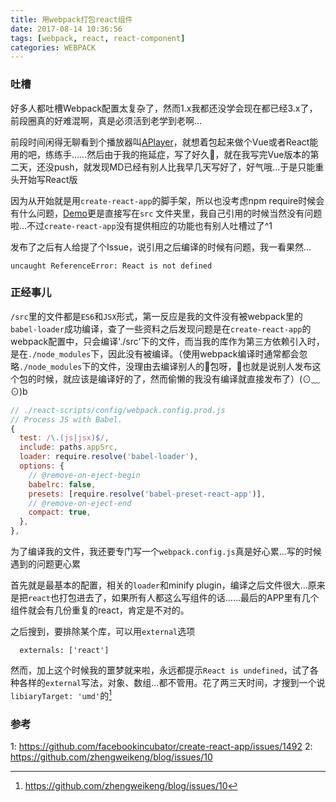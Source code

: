 ```yaml
---
title: 用webpack打包react组件
date: 2017-08-14 10:36:56
tags: [webpack, react, react-component]
categories: WEBPACK
---
```


### 吐槽
好多人都吐槽Webpack配置太复杂了，然而1.x我都还没学会现在都已经3.x了，前段圈真的好难混啊，真是必须活到老学到老啊…


前段时间闲得无聊看到个播放器叫[APlayer](https://github.com/DIYgod/APlayer)，就想着包起来做个Vue或者React能用的吧，练练手……然后由于我的拖延症，写了好久，就在我写完Vue版本的第二天，还没push，就发现MD已经有别人比我早几天写好了，好气哦…于是只能重头开始写React版


因为从开始就是用`create-react-app`的脚手架，所以也没考虑npm require时候会有什么问题，[Demo](http://sabrinaluo.com/react-aplayer/)更是直接写在`src` 文件夹里，我自己引用的时候当然没有问题啦…不过`create-react-app`没有提供相应的功能也有别人吐槽过了^1


发布了之后有人给提了个Issue，说引用之后编译的时候有问题，我一看果然…
```
uncaught ReferenceError: React is not defined
```

### 正经事儿
`/src`里的文件都是`ES6`和`JSX`形式，第一反应是我的文件没有被webpack里的`babel-loader`成功编译，查了一些资料之后发现问题是在`create-react-app`的webpack配置中，只会编译'./src'下的文件，而当我的库作为第三方依赖引入时，是在`./node_modules`下，因此没有被编译。（使用webpack编译时通常都会忽略`./node_modules`下的文件，没理由去编译别人的包呀，也就是说别人发布这个包的时候，就应该是编译好的了，然而偷懒的我没有编译就直接发布了）(⊙﹏⊙)b

``` javascript
// ./react-scripts/config/webpack.config.prod.js
// Process JS with Babel.
{
  test: /\.(js|jsx)$/,
  include: paths.appSrc,
  loader: require.resolve('babel-loader'),
  options: {
    // @remove-on-eject-begin
    babelrc: false,
    presets: [require.resolve('babel-preset-react-app')],
    // @remove-on-eject-end
    compact: true,
  },
},
```

为了编译我的文件，我还要专门写一个`webpack.config.js`真是好心累…写的时候遇到的问题更心累


首先就是最基本的配置，相关的`loader`和minify plugin，编译之后文件很大…原来是把`react`也打包进去了，如果所有人都这么写组件的话……最后的APP里有几个组件就会有几份重复的react，肯定是不对的。


之后搜到，要排除某个库，可以用`external`选项
```
  externals: ['react']
```
然而，加上这个时候我的噩梦就来啦，永远都提示`React is undefined`，试了各种各样的`external`写法，对象、数组…都不管用。花了两三天时间，才搜到一个说`libiaryTarget: 'umd'`的[^2]

### 参考
1: https://github.com/facebookincubator/create-react-app/issues/1492
2: https://github.com/zhengweikeng/blog/issues/10

[^1]: https://github.com/facebookincubator/create-react-app/issues/1492
[^2]: https://github.com/zhengweikeng/blog/issues/10